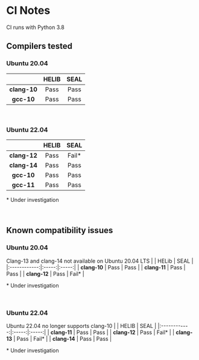# CI Notes

CI runs with Python 3.8

## Compilers tested
### Ubuntu 20.04

|              | HELIB | SEAL |
|:------------:|:-----:|:----:|
| **clang-10** |  Pass | Pass |
|  **gcc-10**  |  Pass | Pass |

</br>

### Ubuntu 22.04
|              | HELIB |  SEAL |
|:------------:|:-----:|:-----:|
| **clang-12** |  Pass | Fail* |
| **clang-14** |  Pass |  Pass |
|  **gcc-10**  |  Pass |  Pass |
|  **gcc-11**  |  Pass |  Pass |

\* Under investigation

</br>

## Known compatibility issues

### Ubuntu 20.04
Clang-13 and clang-14 not available on Ubuntu 20.04 LTS
|              | HELib |  SEAL |
|:------------:|:-----:|:-----:|
| **clang-10** |  Pass |  Pass |
| **clang-11** |  Pass |  Pass |
| **clang-12** |  Pass | Fail* |

\* Under investigation

</br>

### Ubuntu 22.04

Ubuntu 22.04 no longer supports clang-10
|              | HELIB |  SEAL |
|:------------:|:-----:|:-----:|
| **clang-11** |  Pass |  Pass |
| **clang-12** |  Pass | Fail* |
| **clang-13** |  Pass | Fail* |
| **clang-14** |  Pass |  Pass |

\* Under investigation
